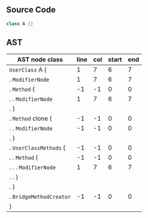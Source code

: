 ## Source Code
```java
class A {}
```
## AST
AST node class          | line | col | start | end
------------------------|------|-----|-------|----
`UserClass` A {         | 1    | 7   | 6     | 7  
. `ModifierNode`        | 1    | 7   | 6     | 7  
. `Method` <clinit> {   | -1   | -1  | 0     | 0  
. . `ModifierNode`      | 1    | 7   | 6     | 7  
. }                     |      |     |       |    
. `Method` clone {      | -1   | -1  | 0     | 0  
. . `ModifierNode`      | -1   | -1  | 0     | 0  
. }                     |      |     |       |    
. `UserClassMethods` {  | -1   | -1  | 0     | 0  
. . `Method` <init> {   | -1   | -1  | 0     | 0  
. . . `ModifierNode`    | 1    | 7   | 6     | 7  
. . }                   |      |     |       |    
. }                     |      |     |       |    
. `BridgeMethodCreator` | -1   | -1  | 0     | 0  
}                       |      |     |       |    
